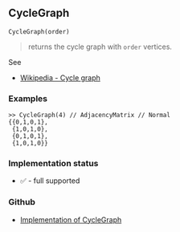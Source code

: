 ## CycleGraph

```
CycleGraph(order)
```

> returns the cycle graph with `order` vertices.
 
See
* [Wikipedia - Cycle graph](https://en.wikipedia.org/wiki/Cycle_graph) 

### Examples

```
>> CycleGraph(4) // AdjacencyMatrix // Normal 
{{0,1,0,1},
 {1,0,1,0},
 {0,1,0,1},
 {1,0,1,0}}
```






### Implementation status

* &#x2705; - full supported

### Github

* [Implementation of CycleGraph](https://github.com/axkr/symja_android_library/blob/master/symja_android_library/matheclipse-core/src/main/java/org/matheclipse/core/builtin/GraphDataFunctions.java#L203) 
